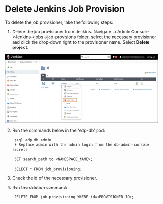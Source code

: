 # Delete Jenkins Job Provision

To delete the job provisioner, take the following steps:

1. Delete the job provisioner from Jenkins. Navigate to Admin Console->Jenkins->jobs->job-provisions folder, select the necessary provisioner and click the drop-down right to the provisioner name.
Select **Delete project**.

  ![delete-job](../assets/operator-guide/delete-job-from-jenkins.png "delete-job")

2. Run the commands below in the 'edp-db' pod:

        psql edp-db admin
        # Replace admin with the admin login from the db-admin-console secrets

        SET search_path to <NAMESPACE_NAME>;

        SELECT * FROM job_provisioning;

3. Check the id of the necessary provisioner.

4. Run the deletion command:

        DELETE FROM job_provisioning WHERE id=<PROVISIONER_ID>;
